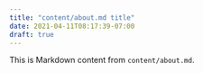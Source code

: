 ```yaml
---
title: "content/about.md title"
date: 2021-04-11T08:17:39-07:00
draft: true
---
```

This is Markdown content from `content/about.md`.
